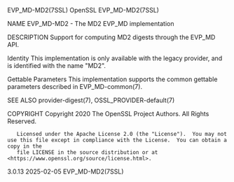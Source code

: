 EVP_MD-MD2(7SSL)							    OpenSSL							      EVP_MD-MD2(7SSL)

NAME
       EVP_MD-MD2 - The MD2 EVP_MD implementation

DESCRIPTION
       Support for computing MD2 digests through the EVP_MD API.

   Identity
       This implementation is only available with the legacy provider, and is identified with the name "MD2".

   Gettable Parameters
       This implementation supports the common gettable parameters described in EVP_MD-common(7).

SEE ALSO
       provider-digest(7), OSSL_PROVIDER-default(7)

COPYRIGHT
       Copyright 2020 The OpenSSL Project Authors. All Rights Reserved.

       Licensed under the Apache License 2.0 (the "License").  You may not use this file except in compliance with the License.	 You can obtain a copy in the
       file LICENSE in the source distribution or at <https://www.openssl.org/source/license.html>.

3.0.13									  2025-02-05							      EVP_MD-MD2(7SSL)
